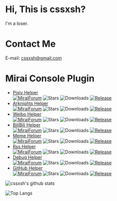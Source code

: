 # Hi, This is cssxsh?

I'm a loser.

# Contact Me

E-mail: <cssxsh@gmail.com>  

# Mirai Console Plugin
* [Pixiv Helper](https://github.com/cssxsh/pixiv-helper/)  
[![MiraiForum](https://img.shields.io/badge/post-on%20MiraiForum-yellow)](https://mirai.mamoe.net/topic/289)
![Stars](https://img.shields.io/github/stars/cssxsh/pixiv-helper)
![Downloads](https://img.shields.io/github/downloads/cssxsh/pixiv-helper/total)
[![Release](https://img.shields.io/github/v/release/cssxsh/pixiv-helper)](https://github.com/cssxsh/pixiv-helper/releases)  
* [Arknights Helper](https://github.com/cssxsh/arknights-helper/)  
[![MiraiForum](https://img.shields.io/badge/post-on%20MiraiForum-yellow)](https://mirai.mamoe.net/topic/203)
![Stars](https://img.shields.io/github/stars/cssxsh/arknights-helper)
![Downloads](https://img.shields.io/github/downloads/cssxsh/arknights-helper/total)
[![Release](https://img.shields.io/github/v/release/cssxsh/arknights-helper)](https://github.com/cssxsh/arknights-helper/releases)  
* [Weibo Helper](https://github.com/cssxsh/weibo-helper/)  
[![MiraiForum](https://img.shields.io/badge/post-on%20MiraiForum-yellow)](https://mirai.mamoe.net/topic/212)
![Stars](https://img.shields.io/github/stars/cssxsh/weibo-helper)
![Downloads](https://img.shields.io/github/downloads/cssxsh/weibo-helper/total)
[![Release](https://img.shields.io/github/v/release/cssxsh/weibo-helper)](https://github.com/cssxsh/weibo-helper/releases)  
* [BiliBili Helper](https://github.com/cssxsh/bilibili-helper)  
[![MiraiForum](https://img.shields.io/badge/post-on%20MiraiForum-yellow)](https://mirai.mamoe.net/topic/287)
![Stars](https://img.shields.io/github/stars/cssxsh/bilibili-helper)
![Downloads](https://img.shields.io/github/downloads/cssxsh/bilibili-helper/total)
[![Release](https://img.shields.io/github/v/release/cssxsh/bilibili-helper)](https://github.com/cssxsh/bilibili-helper/releases)  
* [Meme Helper](https://github.com/cssxsh/meme-helper)  
[![MiraiForum](https://img.shields.io/badge/post-on%20MiraiForum-yellow)](https://mirai.mamoe.net/topic/1271)
![Stars](https://img.shields.io/github/stars/cssxsh/meme-helper)
![Downloads](https://img.shields.io/github/downloads/cssxsh/meme-helper/total)
[![Release](https://img.shields.io/github/v/release/cssxsh/meme-helper)](https://github.com/cssxsh/meme-helper/releases)   
* [Rss Helper](https://github.com/gnuf0rce/rss-helper)  
[![MiraiForum](https://img.shields.io/badge/post-on%20MiraiForum-yellow)](https://mirai.mamoe.net/topic/334)
![Stars](https://img.shields.io/github/stars/gnuf0rce/rss-helper)
![Downloads](https://img.shields.io/github/downloads/gnuf0rce/rss-helper/total)
[![Release](https://img.shields.io/github/v/release/gnuf0rce/rss-helper)](https://github.com/gnuf0rce/rss-helper/releases)  
* [Debug Helper](https://github.com/gnuf0rce/debug-helper)  
[![MiraiForum](https://img.shields.io/badge/post-on%20MiraiForum-yellow)](https://mirai.mamoe.net/topic/452)
![Stars](https://img.shields.io/github/stars/gnuf0rce/debug-helper)
![Downloads](https://img.shields.io/github/downloads/gnuf0rce/debug-helper/total)
[![Release](https://img.shields.io/github/v/release/gnuf0rce/debug-helper)](https://github.com/gnuf0rce/debug-helper/releases)  
* [GitHub Helper](https://github.com/gnuf0rce/github-helper)  
[![MiraiForum](https://img.shields.io/badge/post-on%20MiraiForum-yellow)](https://mirai.mamoe.net/topic/554)
![Stars](https://img.shields.io/github/stars/gnuf0rce/github-helper)
![Downloads](https://img.shields.io/github/downloads/gnuf0rce/github-helper/total)
[![Release](https://img.shields.io/github/v/release/gnuf0rce/github-helper)](https://github.com/gnuf0rce/github-helper/releases)  


![cssxsh's github stats](https://github-readme-stats.vercel.app/api?username=cssxsh&show_icons=true&theme=tokyonight)

![Top Langs](https://github-readme-stats.vercel.app/api/top-langs/?username=cssxsh&layout=compact&theme=tokyonight)
